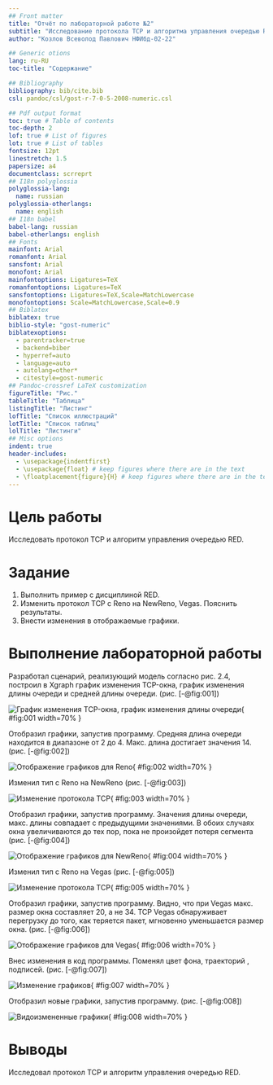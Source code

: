 ```yaml
---
## Front matter
title: "Отчёт по лабораторной работе №2"
subtitle: "Исследование протокола TCP и алгоритма управления очередью RED"
author: "Козлов Всеволод Павлович НФИбд-02-22"

## Generic otions
lang: ru-RU
toc-title: "Содержание"

## Bibliography
bibliography: bib/cite.bib
csl: pandoc/csl/gost-r-7-0-5-2008-numeric.csl

## Pdf output format
toc: true # Table of contents
toc-depth: 2
lof: true # List of figures
lot: true # List of tables
fontsize: 12pt
linestretch: 1.5
papersize: a4
documentclass: scrreprt
## I18n polyglossia
polyglossia-lang:
  name: russian
polyglossia-otherlangs:
  name: english
## I18n babel
babel-lang: russian
babel-otherlangs: english
## Fonts
mainfont: Arial
romanfont: Arial
sansfont: Arial
monofont: Arial
mainfontoptions: Ligatures=TeX
romanfontoptions: Ligatures=TeX
sansfontoptions: Ligatures=TeX,Scale=MatchLowercase
monofontoptions: Scale=MatchLowercase,Scale=0.9
## Biblatex
biblatex: true
biblio-style: "gost-numeric"
biblatexoptions:
  - parentracker=true
  - backend=biber
  - hyperref=auto
  - language=auto
  - autolang=other*
  - citestyle=gost-numeric
## Pandoc-crossref LaTeX customization
figureTitle: "Рис."
tableTitle: "Таблица"
listingTitle: "Листинг"
lofTitle: "Список иллюстраций"
lotTitle: "Список таблиц"
lolTitle: "Листинги"
## Misc options
indent: true
header-includes:
  - \usepackage{indentfirst}
  - \usepackage{float} # keep figures where there are in the text
  - \floatplacement{figure}{H} # keep figures where there are in the text
---
```


# Цель работы

Исследовать протокол TCP и алгоритм управления очередью RED.

# Задание

1. Выполнить пример с дисциплиной RED.
2. Изменить протокол TCP с Reno на NewReno, Vegas. Пояснить результаты.
3. Внести изменения в отображаемые графики.

# Выполнение лабораторной работы

Разработал сценарий, реализующий модель согласно рис. 2.4, построил в Xgraph график изменения TCP-окна, график изменения длины очереди
и средней длины очереди. (рис. [-@fig:001])

![График изменения TCP-окна, график изменения длины очереди](image/1.png){ #fig:001 width=70% }

Отобразил графики, запустив программу. Средняя длина очереди находится в диапазоне от 2 до 4. Макс. длина достигает значения 14. (рис. [-@fig:002])

![Отображение графиков для Reno](image/2.png){ #fig:002 width=70% }

Изменил тип с Reno на NewReno (рис. [-@fig:003])

![Изменение протокола TCP](image/3.png){ #fig:003 width=70% }

Отобразил графики, запустив программу. Значения длины очереди, макс. длины совпадает с предыдущими значениями. В обоих случаях окна увеличиваются до тех пор, пока не произойдет потеря сегмента (рис. [-@fig:004])

![Отображение графиков для NewReno](image/4.png){ #fig:004 width=70% }

Изменил тип с Reno на Vegas (рис. [-@fig:005])

![Изменение протокола TCP](image/5.png){ #fig:005 width=70% }

Отобразил графики, запустив программу. Видно, что при Vegas макс. размер окна составляет 20, а не 34. TCP Vegas обнаруживает перегрузку до того, как теряется пакет, мгновенно уменьшается размер окна. (рис. [-@fig:006])

![Отображение графиков для Vegas](image/6.png){ #fig:006 width=70% }

Внес изменения в код программы. Поменял цвет фона, траекторий , подписей. (рис. [-@fig:007])

![Изменение графиков](image/7.png){ #fig:007 width=70% }

Отобразил новые графики, запустив программу. (рис. [-@fig:008])

![Видоизмененные графики](image/8.png){ #fig:008 width=70% }

# Выводы

Исследовал протокол TCP и алгоритм управления очередью RED.